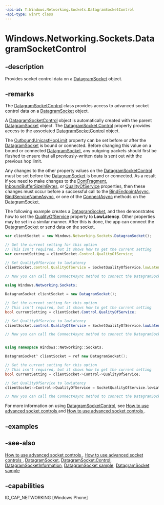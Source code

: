 ```yaml
---
-api-id: T:Windows.Networking.Sockets.DatagramSocketControl
-api-type: winrt class
---
```


<!-- Class syntax.
public class DatagramSocketControl : Windows.Networking.Sockets.IDatagramSocketControl, Windows.Networking.Sockets.IDatagramSocketControl2, Windows.Networking.Sockets.IDatagramSocketControl3
-->

# Windows.Networking.Sockets.DatagramSocketControl

## -description

Provides socket control data on a [DatagramSocket](datagramsocket.md) object.

## -remarks

The [DatagramSocketControl](datagramsocketcontrol.md) class provides access to advanced socket control data on a [DatagramSocket](datagramsocket.md) object.

A [DatagramSocketControl](datagramsocketcontrol.md) object is automatically created with the parent [DatagramSocket](datagramsocket.md) object. The [DatagramSocket.Control](datagramsocket_control.md) property provides access to the associated [DatagramSocketControl](datagramsocketcontrol.md) object.

The [OutboundUnicastHopLimit](datagramsocketcontrol_outboundunicasthoplimit.md) property can be set before or after the [DatagramSocket](datagramsocket.md) is bound or connected. Before changing this value on a bound or connected [DatagramSocket](datagramsocket.md), any outgoing packets should first be flushed to ensure that all previously-written data is sent out with the previous hop limit.

Any changes to the other property values on the [DatagramSocketControl](datagramsocketcontrol.md) must be set before the [DatagramSocket](datagramsocket.md) is bound or connected. As a result if you need to make changes to the [DontFragment](datagramsocketcontrol_dontfragment.md), [InboundBufferSizeInBytes](datagramsocketcontrol_inboundbuffersizeinbytes.md), or [QualityOfService](datagramsocketcontrol_qualityofservice.md) properties, then these changes must occur before a successful call to the [BindEndpointAsync](datagramsocket_bindendpointasync.md), [BindServiceNameAsync](datagramsocket_bindservicenameasync.md), or one of the [ConnectAsync](datagramsocket_connectasync.md) methods on the [DatagramSocket](datagramsocket.md).

The following example creates a [DatagramSocket](datagramsocket.md), and then demonstrates how to set the [QualityOfService](datagramsocketcontrol_qualityofservice.md) property to **LowLatency**. Other properties may be set in a similar manner. After this is done, the app can connect the [DatagramSocket](datagramsocket.md) or send data on the socket.

```javascript
var clientSocket = new Windows.Networking.Sockets.DatagramSocket();

// Get the current setting for this option
// This isn't required, but it shows how to get the current setting
var currentSetting = clientSocket.Control.QualityOfService; 

// Set QualityOfService to lowLatency
clientSocket.control.QualityOfService = SocketQualityOfService.lowLatency;
   
// Now you can call the ConnectAsync method to connect the DatagramSocket.

```

```csharp
using Windows.Networking.Sockets;

DatagramSocket clientSocket = new DatagramSocket();

// Get the current setting for this option
// This isn't required, but it shows how to get the current setting
bool currentSetting = clientSocket.Control.QualityOfService;

// Set QualityOfService to lowLatency
clientSocket.control.QualityOfService = SocketQualityOfService.lowLatency;

// Now you can call the ConnectAsync method to connect the DatagramSocket.

```

```cpp

using namespace Windows::Networking::Sockets;

DatagramSocket^ clientSocket = ref new DatagramSocket();

// Get the current setting for this option
// This isn't required, but it shows how to get the current setting 
bool currentSetting = clientSocket->Control->QualityOfService;

// Set QualityOfService to lowLatency
clientSocket->Control->QualityOfService = SocketQualityOfService.lowLatency;

// Now you can call the ConnectAsync method to connect the DatagramSocket.

```

For more information on using [DatagramSocketControl](datagramsocketcontrol.md), see [How to use advanced socket controls ](http://msdn.microsoft.com/library/2e1071d8-a1c7-44c0-b93a-31a701d431c4) and [How to use advanced socket controls ](http://msdn.microsoft.com/library/f2c5be73-3461-452e-a38f-d2ddef9b5682).

## -examples

## -see-also

[How to use advanced socket controls  ](http://msdn.microsoft.com/library/2e1071d8-a1c7-44c0-b93a-31a701d431c4), [How to use advanced socket controls  ](http://msdn.microsoft.com/library/f2c5be73-3461-452e-a38f-d2ddef9b5682), [DatagramSocket](datagramsocket.md), [DatagramSocket.Control](datagramsocket_control.md), [DatagramSocketInformation](datagramsocketinformation.md), [DatagramSocket sample](http://go.microsoft.com/fwlink/p/?LinkID=243037), [DatagramSocket sample](https://github.com/Microsoft/Windows-universal-samples/tree/master/Samples/DatagramSocket)

## -capabilities

ID_CAP_NETWORKING [Windows Phone]
